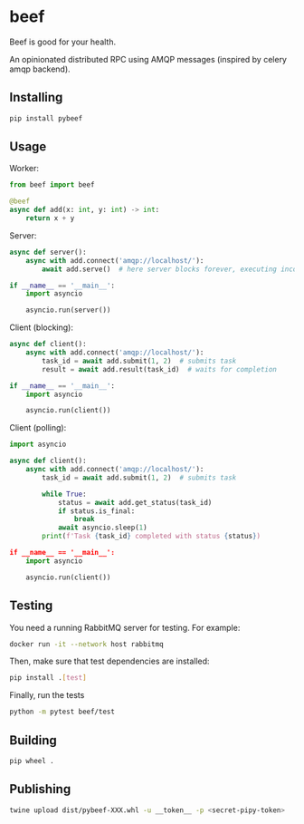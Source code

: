 # beef

Beef is good for your health.

An opinionated distributed RPC using AMQP messages (inspired by celery amqp backend).

## Installing

```bash
pip install pybeef
```

## Usage

Worker:

```python
from beef import beef

@beef
async def add(x: int, y: int) -> int:
    return x + y
```

Server:

```python
async def server():
    async with add.connect('amqp://localhost/'):
        await add.serve()  # here server blocks forever, executing incoming tasks

if __name__ == '__main__':
    import asyncio

    asyncio.run(server())
```

Client (blocking):

```python
async def client():
    async with add.connect('amqp://localhost/'):
        task_id = await add.submit(1, 2)  # submits task
        result = await add.result(task_id)  # waits for completion

if __name__ == '__main__':
    import asyncio

    asyncio.run(client())
```

Client (polling):

```python
import asyncio

async def client():
    async with add.connect('amqp://localhost/'):
        task_id = await add.submit(1, 2)  # submits task

        while True:
            status = await add.get_status(task_id)
            if status.is_final:
                break
            await asyncio.sleep(1)
        print(f'Task {task_id} completed with status {status})

if __name__ == '__main__':
    import asyncio

    asyncio.run(client())
```

## Testing

You need a running RabbitMQ server for testing. For example:

```bash
docker run -it --network host rabbitmq
```

Then, make sure that test dependencies are installed:

```bash
pip install .[test]
```

Finally, run the tests

```bash
python -m pytest beef/test
```

## Building

```bash
pip wheel .
```

## Publishing

```bash
twine upload dist/pybeef-XXX.whl -u __token__ -p <secret-pipy-token>
```
